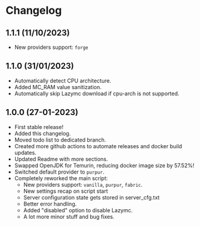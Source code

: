 # Changelog

## 1.1.1 (11/10/2023)

- New providers support: `forge`

## 1.1.0 (31/01/2023)

- Automatically detect CPU architecture.
- Added MC_RAM value sanitization.
- Automatically skip Lazymc download if cpu-arch is not supported.

## 1.0.0 (27-01-2023)

- First stable release!
- Added this changelog.
- Moved todo list to dedicated branch.
- Created more github actions to automate releases and docker build updates.
- Updated Readme with more sections.
- Swapped OpenJDK for Temurin, reducing docker image size by 57.52%!
- Switched default provider to `purpur`.
- Completely reworked the main script:
    - New providers support: `vanilla`, `purpur`, `fabric`.
    - New settings recap on script start
    - Server configuration state gets stored in server_cfg.txt
    - Better error handling.
    - Added "disabled" option to disable Lazymc.
    - A lot more minor stuff and bug fixes.
